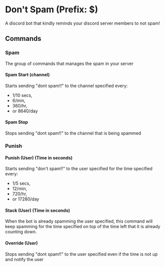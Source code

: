 # Don't Spam (Prefix: $)
A discord bot that kindly reminds your discord server members to not spam!

## Commands
### Spam
The group of commands that manages the spam in your server
#### Spam Start (channel)
Starts sending "dont spam!!" to the channel specified every:
- 1/10 secs,
- 6/min,
- 360/hr,
- or 8640/day

#### Spam Stop
Stops sending "dont spam!!" to the channel that is being spammed

### Punish
#### Punish (User) (Time in seconds)
Starts sending "don't spam!!" to the user specified for the time specified every:
- 1/5 secs,
- 12/min,
- 720/hr,
- or 17280/day

#### Stack (User) (Time in seconds)
When the bot is already spamming the user specified, this command will keep spamming for the time specified on top of the time left that it is already counting down.

#### Override (User)
Stops sending "dont spam!!" to the user specified even if the time is not up and notify the user
